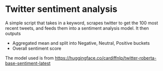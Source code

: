 # Twitter sentiment analysis 

A simple script that takes in a keyword, scrapes twitter to get the 100 most recent tweets, and feeds them into a sentiment analysis model. It then outputs
- Aggregated mean and split into Negative, Neutral, Positive buckets
- Overall sentiment score

The model used is from https://huggingface.co/cardiffnlp/twitter-roberta-base-sentiment-latest
